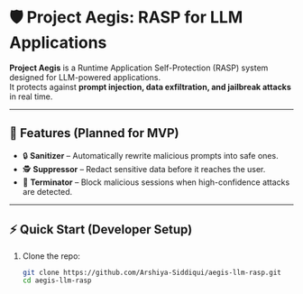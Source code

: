 # 🛡️ Project Aegis: RASP for LLM Applications

**Project Aegis** is a Runtime Application Self-Protection (RASP) system designed for LLM-powered applications.  
It protects against **prompt injection, data exfiltration, and jailbreak attacks** in real time.

---

## 🚀 Features (Planned for MVP)
- 🔒 **Sanitizer** – Automatically rewrite malicious prompts into safe ones.
- 🕵️ **Suppressor** – Redact sensitive data before it reaches the user.
- 🛑 **Terminator** – Block malicious sessions when high-confidence attacks are detected.

---

## ⚡ Quick Start (Developer Setup)

1. Clone the repo:
   ```bash
   git clone https://github.com/Arshiya-Siddiqui/aegis-llm-rasp.git
   cd aegis-llm-rasp
